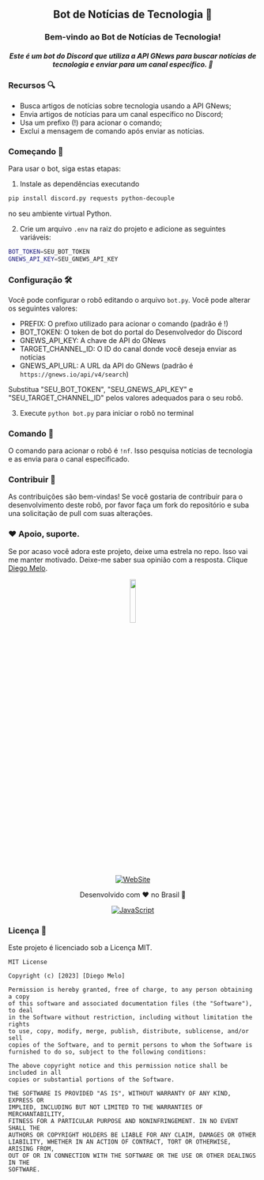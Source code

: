## <p align="center">Bot de Notícias de Tecnologia 🤖</p>

### <div align="center">Bem-vindo ao Bot de Notícias de Tecnologia!</div>
##### <div align="center">Este é um bot do Discord que utiliza a API GNews para buscar notícias de tecnologia e enviar para um canal específico. 📰</div>

### Recursos 🔍
- Busca artigos de notícias sobre tecnologia usando a API GNews;
- Envia artigos de notícias para um canal específico no Discord;
- Usa um prefixo (!) para acionar o comando;
- Exclui a mensagem de comando após enviar as notícias.

### Começando 🚀
Para usar o bot, siga estas etapas:

1. Instale as dependências executando
```bash
pip install discord.py requests python-decouple
```
no seu ambiente virtual Python.

2. Crie um arquivo `.env` na raiz do projeto e adicione as seguintes variáveis:
```bash
BOT_TOKEN=SEU_BOT_TOKEN
GNEWS_API_KEY=SEU_GNEWS_API_KEY
```

### Configuração 🛠️
Você pode configurar o robô editando o arquivo `bot.py`. Você pode alterar os seguintes valores:
- PREFIX: O prefixo utilizado para acionar o comando (padrão é !)
- BOT_TOKEN: O token de bot do portal do Desenvolvedor do Discord
- GNEWS_API_KEY: A chave de API do GNews
- TARGET_CHANNEL_ID: O ID do canal donde você deseja enviar as notícias
- GNEWS_API_URL: A URL da API do GNews (padrão é `https://gnews.io/api/v4/search`)

Substitua "SEU_BOT_TOKEN", "SEU_GNEWS_API_KEY" e "SEU_TARGET_CHANNEL_ID" pelos valores adequados para o seu robô.

3. Execute `python bot.py` para iniciar o robô no terminal
### Comando 💬
O comando para acionar o robô é `!nf`. Isso pesquisa notícias de tecnologia e as envia para o canal especificado.

### Contribuir 🎉
As contribuições são bem-vindas! Se você gostaria de contribuir para o desenvolvimento deste robô, por favor faça um fork do repositório e suba una solicitação de pull com suas alterações.

### ❤️ Apoio, suporte.

Se por acaso você adora este projeto, deixe uma estrela no repo. Isso vai me manter motivado. Deixe-me saber sua opinião com a resposta. Clique [Diego Melo](https://tifodao.com/#contact).

<div align="center">
 <img src="https://github-production-user-asset-6210df.s3.amazonaws.com/66981750/262346028-b6bf186e-5554-4736-a192-956402c5b0db.jpg" width="15%" height="15%">
<br/>

[![WebSite](https://img.shields.io/badge/website-000000?style=for-the-badge&logo=About.me&logoColor=white)](https://links.tifodao.com)
</div>

<div align="center">
Desenvolvido com ❤️ no Brasil 🌟 <br/>

[![JavaScript](https://img.shields.io/badge/JavaScript-F7DF1E?style=for-the-badge&logo=javascript&logoColor=black)](https://www.javascript.com/)
</div>

### Licença 📝
Este projeto é licenciado sob a Licença MIT.

```
MIT License

Copyright (c) [2023] [Diego Melo]

Permission is hereby granted, free of charge, to any person obtaining a copy
of this software and associated documentation files (the "Software"), to deal
in the Software without restriction, including without limitation the rights
to use, copy, modify, merge, publish, distribute, sublicense, and/or sell
copies of the Software, and to permit persons to whom the Software is
furnished to do so, subject to the following conditions:

The above copyright notice and this permission notice shall be included in all
copies or substantial portions of the Software.

THE SOFTWARE IS PROVIDED "AS IS", WITHOUT WARRANTY OF ANY KIND, EXPRESS OR
IMPLIED, INCLUDING BUT NOT LIMITED TO THE WARRANTIES OF MERCHANTABILITY,
FITNESS FOR A PARTICULAR PURPOSE AND NONINFRINGEMENT. IN NO EVENT SHALL THE
AUTHORS OR COPYRIGHT HOLDERS BE LIABLE FOR ANY CLAIM, DAMAGES OR OTHER
LIABILITY, WHETHER IN AN ACTION OF CONTRACT, TORT OR OTHERWISE, ARISING FROM,
OUT OF OR IN CONNECTION WITH THE SOFTWARE OR THE USE OR OTHER DEALINGS IN THE
SOFTWARE.
```
